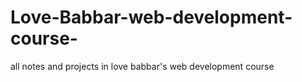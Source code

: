 # Love-Babbar-web-development-course-
all notes and projects in love babbar's web development course 

